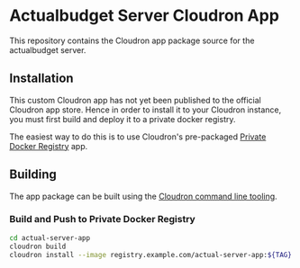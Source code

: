 # Actualbudget Server Cloudron App

This repository contains the Cloudron app package source for the actualbudget server.

## Installation

This custom Cloudron app has not yet been published to the official Cloudron app store. Hence in order to install it to your Cloudron instance, you must first build and deploy it to a private docker registry.

The easiest way to do this is to use Cloudron's pre-packaged [Private Docker Registry](https://docs.cloudron.io/apps/docker-registry/) app.

## Building
The app package can be built using the [Cloudron command line tooling](https://cloudron.io/references/cli.html).

### Build and Push to Private Docker Registry

```bash
cd actual-server-app
cloudron build
cloudron install --image registry.example.com/actual-server-app:${TAG}
```